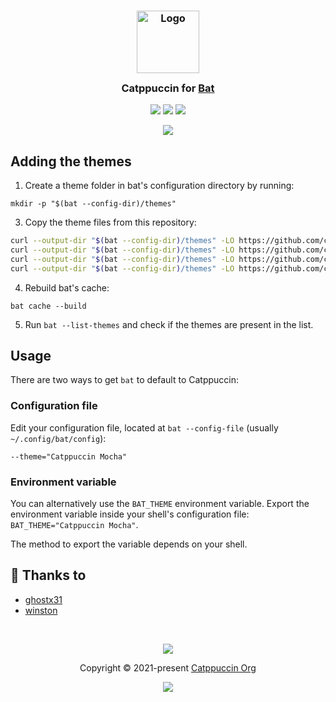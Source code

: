 <h3 align="center">
	<img src="https://raw.githubusercontent.com/catppuccin/catppuccin/main/assets/logos/exports/1544x1544_circle.png" width="100" alt="Logo"/><br/>
	<img src="https://raw.githubusercontent.com/catppuccin/catppuccin/main/assets/misc/transparent.png" height="30" width="0px"/>
	Catppuccin for <a href="https://github.com/sharkdp/bat">Bat</a>
	<img src="https://raw.githubusercontent.com/catppuccin/catppuccin/main/assets/misc/transparent.png" height="30" width="0px"/>
</h3>

<p align="center">
	<a href="https://github.com/catppuccin/bat/stargazers"><img src="https://img.shields.io/github/stars/catppuccin/bat?colorA=363a4f&colorB=b7bdf8&style=for-the-badge"></a>
	<a href="https://github.com/catppuccin/bat/issues"><img src="https://img.shields.io/github/issues/catppuccin/bat?colorA=363a4f&colorB=f5a97f&style=for-the-badge"></a>
	<a href="https://github.com/catppuccin/bat/contributors"><img src="https://img.shields.io/github/contributors/catppuccin/bat?colorA=363a4f&colorB=a6da95&style=for-the-badge"></a>
</p>

<p align="center">
	<img src="https://raw.githubusercontent.com/catppuccin/bat/main/assets/preview.png"/>
</p>

## Adding the themes

1. Create a theme folder in bat's configuration directory by running:

```console
mkdir -p "$(bat --config-dir)/themes"
```

3. Copy the theme files from this repository:

```bash
curl --output-dir "$(bat --config-dir)/themes" -LO https://github.com/catppuccin/bat/raw/main/themes/Catppuccin%20Latte.tmTheme
curl --output-dir "$(bat --config-dir)/themes" -LO https://github.com/catppuccin/bat/raw/main/themes/Catppuccin%20Frappe.tmTheme
curl --output-dir "$(bat --config-dir)/themes" -LO https://github.com/catppuccin/bat/raw/main/themes/Catppuccin%20Macchiato.tmTheme
curl --output-dir "$(bat --config-dir)/themes" -LO https://github.com/catppuccin/bat/raw/main/themes/Catppuccin%20Mocha.tmTheme
```

4. Rebuild bat's cache:

```console
bat cache --build
```

5. Run `bat --list-themes` and check if the themes are present in the list.

## Usage

There are two ways to get `bat` to default to Catppuccin:

### Configuration file

Edit your configuration file, located at `bat --config-file` (usually `~/.config/bat/config`):

```
--theme="Catppuccin Mocha"
```

### Environment variable

You can alternatively use the `BAT_THEME` environment variable. Export the environment variable inside your shell's configuration file: `BAT_THEME="Catppuccin Mocha"`.

The method to export the variable depends on your shell.

## 💝 Thanks to

- [ghostx31](https://github.com/ghostx31)
- [winston](https://github.com/nekowinston)

&nbsp;

<p align="center">
	<img src="https://raw.githubusercontent.com/catppuccin/catppuccin/main/assets/footers/gray0_ctp_on_line.svg?sanitize=true" />
</p>

<p align="center">
	Copyright &copy; 2021-present <a href="https://github.com/catppuccin" target="_blank">Catppuccin Org</a>
</p>

<p align="center">
	<a href="https://github.com/catppuccin/catppuccin/blob/main/LICENSE"><img src="https://img.shields.io/static/v1.svg?style=for-the-badge&label=License&message=MIT&logoColor=d9e0ee&colorA=363a4f&colorB=b7bdf8"/></a>
</p>
